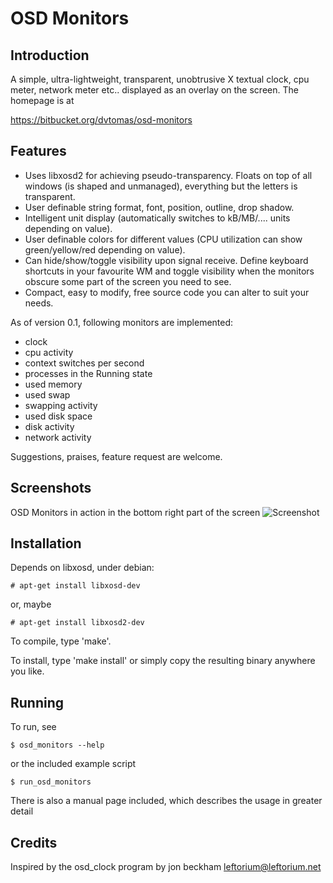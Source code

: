 # OSD Monitors

## Introduction

A simple, ultra-lightweight, transparent, unobtrusive X textual clock, cpu meter, network meter etc.. displayed as an overlay on the screen. The homepage is at

https://bitbucket.org/dvtomas/osd-monitors

## Features

 * Uses libxosd2 for achieving pseudo-transparency. Floats  on  top  of all  windows  (is  shaped and unmanaged), everything but the letters is transparent.
 * User definable string format, font, position, outline, drop  shadow.
 * Intelligent unit display (automatically switches to kB/MB/.... units depending on value).
 * User definable colors for different values (CPU utilization can show green/yellow/red depending on value).
 * Can hide/show/toggle visibility upon signal receive. Define keyboard shortcuts in your favourite WM and toggle visibility when the  monitors obscure some part of the screen you need to see.
 *  Compact, easy to modify, free source code you can alter to suit your needs.

As of version 0.1, following monitors are implemented:

 * clock
 * cpu activity
 * context switches per second
 * processes in the Running state
 * used memory
 * used swap
 * swapping activity
 * used disk space
 * disk activity
 * network activity

Suggestions, praises, feature request are welcome.

## Screenshots

OSD Monitors in action in the bottom right part of the screen
![Screenshot](http://ava.wz.cz/images/osd_monitors.png)


## Installation

Depends on libxosd, under debian:

```
# apt-get install libxosd-dev
```

or, maybe


```
# apt-get install libxosd2-dev
```

To compile, type 'make'.

To install, type 'make install' or simply copy the resulting binary anywhere
you like.

## Running

To run, see 

```
$ osd_monitors --help 
```

or the included example script 

```
$ run_osd_monitors
```

There is also a manual page included, which describes the usage in greater detail


## Credits

Inspired by the osd_clock program by jon beckham <leftorium@leftorium.net>
